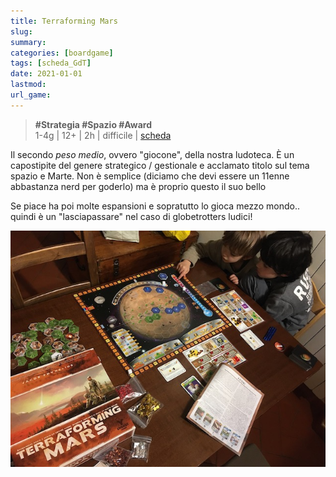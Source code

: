 ```yaml
---
title: Terraforming Mars
slug: 
summary: 
categories: [boardgame]
tags: [scheda_GdT]
date: 2021-01-01
lastmod: 
url_game: 
---
```

> **#Strategia #Spazio #Award**      
> 1-4g | 12+ | 2h | difficile | [scheda](https://www.boardgamegeek.com/boardgame/167791/terraforming-mars)  

Il secondo *peso medio*, ovvero "giocone", della nostra ludoteca.
È un capostipite del genere strategico / gestionale e acclamato titolo sul tema spazio e Marte. Non è semplice (diciamo che devi essere un 11enne abbastanza nerd per goderlo) ma è proprio questo il suo bello

Se piace ha poi molte espansioni e sopratutto lo gioca mezzo mondo.. quindi è un "lasciapassare" nel caso di globetrotters ludici!

![](gdt_terraformingmars.jpg)

